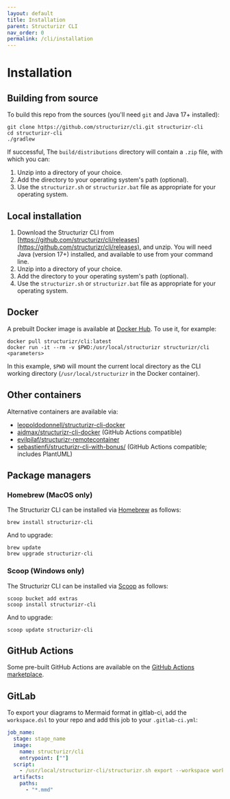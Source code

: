 ```yaml
---
layout: default
title: Installation
parent: Structurizr CLI
nav_order: 0
permalink: /cli/installation
---
```


# Installation

## Building from source

To build this repo from the sources (you'll need `git` and Java 17+ installed):

```
git clone https://github.com/structurizr/cli.git structurizr-cli
cd structurizr-cli
./gradlew
```

If successful, The `build/distributions` directory will contain a `.zip` file, with which you can:

1. Unzip into a directory of your choice.
2. Add the directory to your operating system's path (optional).
3. Use the `structurizr.sh` or `structurizr.bat` file as appropriate for your operating system.


## Local installation

1. Download the Structurizr CLI from [https://github.com/structurizr/cli/releases](https://github.com/structurizr/cli/releases), and unzip. You will need Java (version 17+) installed, and available to use from your command line.
2. Unzip into a directory of your choice.
3. Add the directory to your operating system's path (optional).
4. Use the `structurizr.sh` or `structurizr.bat` file as appropriate for your operating system.


## Docker

A prebuilt Docker image is available at [Docker Hub](https://hub.docker.com/r/structurizr/cli). To use it, for example:

```
docker pull structurizr/cli:latest
docker run -it --rm -v $PWD:/usr/local/structurizr structurizr/cli <parameters>
```

In this example, `$PWD` will mount the current local directory as the CLI working directory (`/usr/local/structurizr` in the Docker container).

## Other containers

Alternative containers are available via:

- [leopoldodonnell/structurizr-cli-docker](https://github.com/leopoldodonnell/structurizr-cli-docker)
- [aidmax/structurizr-cli-docker](https://github.com/aidmax/structurizr-cli-docker) (GitHub Actions compatible)
- [evilpilaf/structurizr-remotecontainer](https://github.com/evilpilaf/structurizr-remotecontainer)
- [sebastienfi/structurizr-cli-with-bonus/](https://github.com/sebastienfi/structurizr-cli-with-bonus/) (GitHub Actions compatible; includes PlantUML)

## Package managers

### Homebrew (MacOS only)

The Structurizr CLI can be installed via [Homebrew](https://brew.sh) as follows:

```
brew install structurizr-cli
```

And to upgrade:

```
brew update
brew upgrade structurizr-cli
```

### Scoop (Windows only)

The Structurizr CLI can be installed via [Scoop](https://scoop.sh) as follows:

```
scoop bucket add extras
scoop install structurizr-cli
```

And to upgrade:

```
scoop update structurizr-cli
```

## GitHub Actions

Some pre-built GitHub Actions are available on the [GitHub Actions marketplace](https://github.com/marketplace?category=&type=actions&query=structurizr).

## GitLab

To export your diagrams to Mermaid format in gitlab-ci, add the `workspace.dsl` to your repo and add this job to your `.gitlab-ci.yml`:

```yml
job_name:
  stage: stage_name
  image:
    name: structurizr/cli
    entrypoint: [""]
  script:
    - /usr/local/structurizr-cli/structurizr.sh export --workspace workspace.dsl --format mermaid
  artifacts:
    paths:
      - "*.mmd"
```